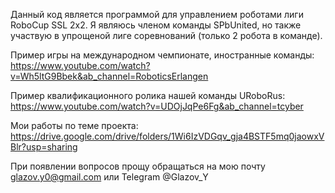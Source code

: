 Данный код является программой для управлением роботами лиги RoboCup SSL 2х2. Я являюсь членом команды SPbUnited, но также участвую в упрощеной лиге соревнований (только 2 робота в команде).

Пример игры на международном чемпионате, иностранные команды: https://www.youtube.com/watch?v=Wh5ltG9Bbek&ab_channel=RoboticsErlangen

Пример квалификационного ролика нашей команды URoboRus: https://www.youtube.com/watch?v=UDOjJqPe6Fg&ab_channel=tcyber

Мои работы по теме проекта: https://drive.google.com/drive/folders/1Wi6IzVDGqv_gja4BSTF5mq0jaowxVBlr?usp=sharing

При появлении вопросов прощу обращаться на мою почту glazov.y0@gmail.com или Telegram @Glazov_Y
